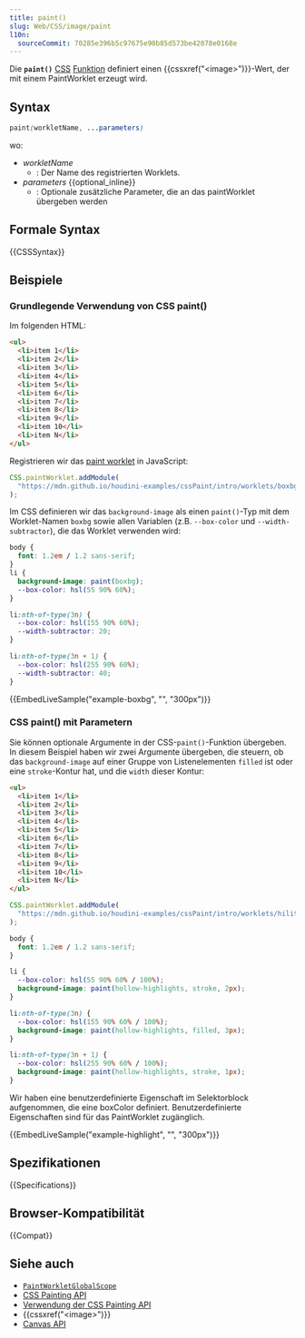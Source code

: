 ```yaml
---
title: paint()
slug: Web/CSS/image/paint
l10n:
  sourceCommit: 70285e396b5c97675e90b85d573be42078e0168e
---
```


Die **`paint()`** [CSS](/de/docs/Web/CSS) [Funktion](/de/docs/Web/CSS/CSS_values_and_units/CSS_value_functions) definiert einen {{cssxref("&lt;image&gt;")}}-Wert, der mit einem PaintWorklet erzeugt wird.

## Syntax

```css
paint(workletName, ...parameters)
```

wo:

- _workletName_
  - : Der Name des registrierten Worklets.
- _parameters_ {{optional_inline}}
  - : Optionale zusätzliche Parameter, die an das paintWorklet übergeben werden

## Formale Syntax

{{CSSSyntax}}

## Beispiele

### Grundlegende Verwendung von CSS paint()

Im folgenden HTML:

```html live-sample___example-boxbg
<ul>
  <li>item 1</li>
  <li>item 2</li>
  <li>item 3</li>
  <li>item 4</li>
  <li>item 5</li>
  <li>item 6</li>
  <li>item 7</li>
  <li>item 8</li>
  <li>item 9</li>
  <li>item 10</li>
  <li>item N</li>
</ul>
```

Registrieren wir das [paint worklet](/de/docs/Web/API/PaintWorkletGlobalScope) in JavaScript:

```js live-sample___example-boxbg
CSS.paintWorklet.addModule(
  "https://mdn.github.io/houdini-examples/cssPaint/intro/worklets/boxbg.js",
);
```

Im CSS definieren wir das `background-image` als einen `paint()`-Typ mit dem Worklet-Namen `boxbg` sowie allen Variablen (z.B. `--box-color` und `--width-subtractor`), die das Worklet verwenden wird:

```css live-sample___example-boxbg
body {
  font: 1.2em / 1.2 sans-serif;
}
li {
  background-image: paint(boxbg);
  --box-color: hsl(55 90% 60%);
}

li:nth-of-type(3n) {
  --box-color: hsl(155 90% 60%);
  --width-subtractor: 20;
}

li:nth-of-type(3n + 1) {
  --box-color: hsl(255 90% 60%);
  --width-subtractor: 40;
}
```

{{EmbedLiveSample("example-boxbg", "", "300px")}}

### CSS paint() mit Parametern

Sie können optionale Argumente in der CSS-`paint()`-Funktion übergeben. In diesem Beispiel haben wir zwei Argumente übergeben, die steuern, ob das `background-image` auf einer Gruppe von Listenelementen `filled` ist oder eine `stroke`-Kontur hat, und die `width` dieser Kontur:

```html hidden live-sample___example-highlight
<ul>
  <li>item 1</li>
  <li>item 2</li>
  <li>item 3</li>
  <li>item 4</li>
  <li>item 5</li>
  <li>item 6</li>
  <li>item 7</li>
  <li>item 8</li>
  <li>item 9</li>
  <li>item 10</li>
  <li>item N</li>
</ul>
```

```js hidden live-sample___example-highlight
CSS.paintWorklet.addModule(
  "https://mdn.github.io/houdini-examples/cssPaint/intro/worklets/hilite.js",
);
```

```css live-sample___example-highlight
body {
  font: 1.2em / 1.2 sans-serif;
}

li {
  --box-color: hsl(55 90% 60% / 100%);
  background-image: paint(hollow-highlights, stroke, 2px);
}

li:nth-of-type(3n) {
  --box-color: hsl(155 90% 60% / 100%);
  background-image: paint(hollow-highlights, filled, 3px);
}

li:nth-of-type(3n + 1) {
  --box-color: hsl(255 90% 60% / 100%);
  background-image: paint(hollow-highlights, stroke, 1px);
}
```

Wir haben eine benutzerdefinierte Eigenschaft im Selektorblock aufgenommen, die eine boxColor definiert. Benutzerdefinierte Eigenschaften sind für das PaintWorklet zugänglich.

{{EmbedLiveSample("example-highlight", "", "300px")}}

## Spezifikationen

{{Specifications}}

## Browser-Kompatibilität

{{Compat}}

## Siehe auch

- [`PaintWorkletGlobalScope`](/de/docs/Web/API/PaintWorkletGlobalScope)
- [CSS Painting API](/de/docs/Web/API/CSS_Painting_API)
- [Verwendung der CSS Painting API](/de/docs/Web/API/CSS_Painting_API/Guide)
- {{cssxref("&lt;image&gt;")}}
- [Canvas API](/de/docs/Web/API/Canvas_API)
